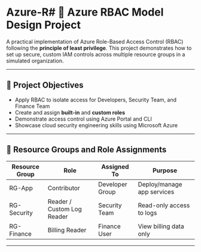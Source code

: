 # Azure-R# 🔐 Azure RBAC Model Design Project

A practical implementation of Azure Role-Based Access Control (RBAC) following the **principle of least privilege**. This project demonstrates how to set up secure, custom IAM controls across multiple resource groups in a simulated organization.

---

## 📌 Project Objectives

- Apply RBAC to isolate access for Developers, Security Team, and Finance Team
- Create and assign **built-in** and **custom roles**
- Demonstrate access control using Azure Portal and CLI
- Showcase cloud security engineering skills using Microsoft Azure

---

## 🧱 Resource Groups and Role Assignments

| Resource Group   | Role            | Assigned To         | Purpose                              |
|------------------|------------------|----------------------|----------------------------------------|
| RG-App           | Contributor      | Developer Group      | Deploy/manage app services             |
| RG-Security      | Reader / Custom Log Reader | Security Team | Read-only access to logs              |
| RG-Finance       | Billing Reader   | Finance User         | View billing data only                 |

---

